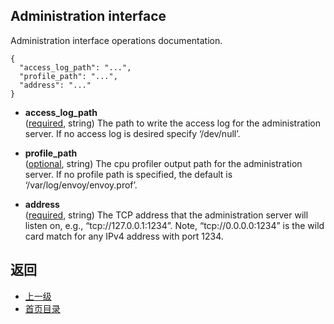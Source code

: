 ## Administration interface
Administration interface operations documentation.

```
{
  "access_log_path": "...",
  "profile_path": "...",
  "address": "..."
}
```
- **access_log_path**</br>
	([required](#), string) The path to write the access log for the administration server. If no access log is desired specify ‘/dev/null’.

- **profile_path**</br>
	([optional](#), string) The cpu profiler output path for the administration server. If no profile path is specified, the default is ‘/var/log/envoy/envoy.prof’.

- **address**</br>
	([required](#), string) The TCP address that the administration server will listen on, e.g., “tcp://127.0.0.1:1234”. Note, “tcp://0.0.0.0:1234” is the wild card match for any IPv4 address with port 1234.



## 返回
- [上一级](../v1APIreference.md)
- [首页目录](../README.md)